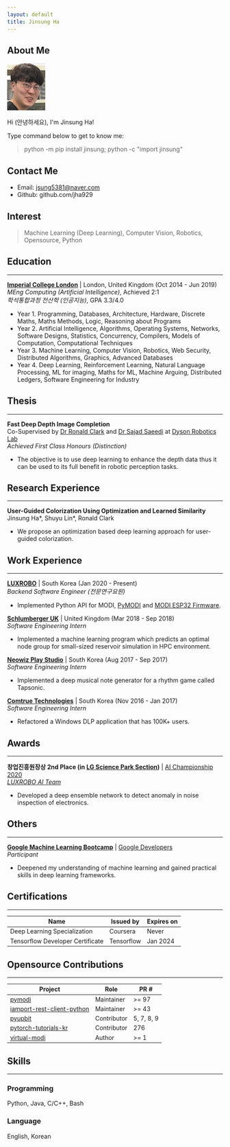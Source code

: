 ```yaml
---
layout: default
title: Jinsung Ha
---
```


## About Me

<img class="profile-picture" src="me.jpg">

Hi (안녕하세요), I'm Jinsung Ha!

Type command below to get to know me:
> python -m pip install jinsung; python -c "import jinsung"

## Contact Me
* Email: jsung5381@naver.com
* Github: github.com/jha929

## Interest

> Machine Learning (Deep Learning), Computer Vision, Robotics, Opensource, Python

## Education
---
**[Imperial College London](https://www.imperial.ac.uk/computing)** | London, United Kingdom (Oct 2014 - Jun 2019)  
*MEng Computing (Artificial Intelligence)*, Achieved 2:1  
*학석통합과정 전산학 (인공지능)*, GPA 3.3/4.0  
  * Year 1. Programming, Databases, Architecture, Hardware, Discrete Maths, Maths Methods, Logic, Reasoning about Programs
  * Year 2. Artificial Intelligence, Algorithms, Operating Systems, Networks, Software Designs, Statistics, Concurrency, Compilers, Models of Computation, Computational Techniques
  * Year 3. Machine Learning, Computer Vision, Robotics, Web Security, Distributed Algorithms, Graphics, Advanced Databases
  * Year 4. Deep Learning, Reinforcement Learning, Natural Language Processing, ML for imaging, Maths for ML, Machine Arguing, Distributed Ledgers, Software Engineering for Industry

## Thesis
---
**Fast Deep Depth Image Completion**  
Co-Supervised by [Dr Ronald Clark](https://www.ronnieclark.co.uk) and [Dr Sajad Saeedi](https://www.sajad-saeedi.ca/) at [Dyson Robotics Lab](https://www.imperial.ac.uk/dyson-robotics-lab)  
*Achieved First Class Honours (Distinction)*
  * The objective is to use deep learning to enhance the depth data thus it can be used to its full benefit in robotic perception tasks.

## Research Experience
---
**User-Guided Colorization Using Optimization and Learned Similarity**  
Jinsung Ha\*, Shuyu Lin\*, Ronald Clark
  * We propose an optimization based deep learning approach for user-guided colorization.


## Work Experience
---
**[LUXROBO](https://modi.luxrobo.com/eng)** | South Korea (Jan 2020 - Present)  
*Backend Software Engineer (전문연구요원)*
  * Implemented Python API for MODI, [PyMODI](https://github.com/luxrobo/pymodi) and [MODI ESP32 Firmware](https://github.com/LUXROBO/upy-modi-esp32-firmware).

**[Schlumberger UK](https://www.slb.com/about/rd/technology/abtc.aspx)** | United Kingdom (Mar 2018 - Sep 2018)  
*Software Engineering Intern*
  * Implemented a machine learning program which predicts an optimal node group for small-sized reservoir simulation in HPC environment.

**[Neowiz Play Studio](http://neowizplaystudio.com/en/)** | South Korea (Aug 2017 - Sep 2017)  
*Software Engineering Intern*
  * Implemented a deep musical note generator for a rhythm game called Tapsonic.

**[Comtrue Technologies](http://www.comtrue.com/english/)** | South Korea (Nov 2016 - Jan 2017)  
*Software Engineering Intern*
  * Refactored a Windows DLP application that has 100K+ users.

## Awards
---
**창업진흥원장상 2nd Place (in [LG Science Park Section](https://youtu.be/kNiEJx1Sl7M))** | [AI Championship 2020](http://kstartup-aic.com)  
*[LUXROBO AI Team](https://youtu.be/WvvKBmTsPTY?t=5822)*
  * Developed a deep ensemble network to detect anomaly in noise inspection of electronics.

## Others
---
**[Google Machine Learning Bootcamp](https://developers-kr.googleblog.com/2020/09/mlbootcamp_11.html)** | [Google Developers](https://developers-kr.googleblog.com/)  
*Participant*
  * Deepened my understanding of machine learning and gained practical skills in deep learning frameworks.

## Certifications
---

Name | Issued by | Expires on |
---- | --------  | ---------- |
Deep Learning Specialization | Coursera | Never
Tensorflow Developer Certificate | Tensorflow | Jan 2024

## Opensource Contributions
---

Project | Role | PR #
------- | ---- | ----
[pymodi](https://github.com/LUXROBO/pymodi) | Maintainer | \>= 97
[iamport-rest-client-python](https://github.com/iamport/iamport-rest-client-python) | Maintainer | \>= 43
[pyupbit](https://github.com/sharebook-kr/pyupbit) | Contributor | 5, 7, 8, 9 
[pytorch-tutorials-kr](https://github.com/9bow/PyTorch-tutorials-kr) | Contributor | 276
[virtual-modi](https://github.com/LUXROBO/virtual-modi) | Author | \>= 1

## Skills
---
### Programming
Python, Java, C/C++, Bash

### Language
English, Korean
